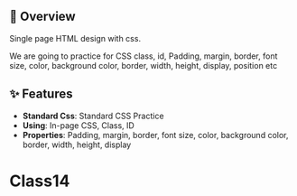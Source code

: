 
  ## 🎯 Overview
  Single page HTML design with css.

  We are going to practice for CSS class, id, Padding, margin, border, font size, color, background color, border, width, height, display, position etc 
  
  ## ✨ Features
  
  - **Standard Css**: Standard CSS Practice
  - **Using**: In-page CSS, Class, ID
  - **Properties**: Padding, margin, border, font size, color, background color, border, width, height, display
 # Class14
